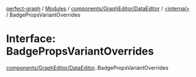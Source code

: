 [perfect-graph](../README.md) / [Modules](../modules.md) / [components/GraphEditor/DataEditor](../modules/components_GraphEditor_DataEditor.md) / [<internal\>](../modules/components_GraphEditor_DataEditor._internal_.md) / BadgePropsVariantOverrides

# Interface: BadgePropsVariantOverrides

[components/GraphEditor/DataEditor](../modules/components_GraphEditor_DataEditor.md).[<internal>](../modules/components_GraphEditor_DataEditor._internal_.md).BadgePropsVariantOverrides
